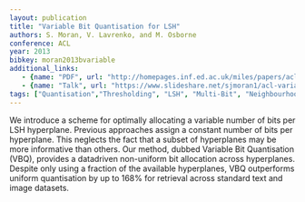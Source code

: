 ```yaml
---
layout: publication
title: "Variable Bit Quantisation for LSH"
authors: S. Moran, V. Lavrenko, and M. Osborne
conference: ACL
year: 2013
bibkey: moran2013bvariable
additional_links:
   - {name: "PDF", url: "http://homepages.inf.ed.ac.uk/miles/papers/acl13.pdf"}
   - {name: "Talk", url: "https://www.slideshare.net/sjmoran1/acl-variable-bit-quantisation-talk"}
tags: ["Quantisation","Thresholding", "LSH", "Multi-Bit", "Neighbourhood preservation", "ACL", "Variable-Bit"]
---
```


We introduce a scheme for optimally allocating
a variable number of bits per
LSH hyperplane. Previous approaches assign
a constant number of bits per hyperplane.
This neglects the fact that a subset
of hyperplanes may be more informative
than others. Our method, dubbed Variable
Bit Quantisation (VBQ), provides a datadriven
non-uniform bit allocation across
hyperplanes. Despite only using a fraction
of the available hyperplanes, VBQ outperforms
uniform quantisation by up to 168%
for retrieval across standard text and image
datasets.
